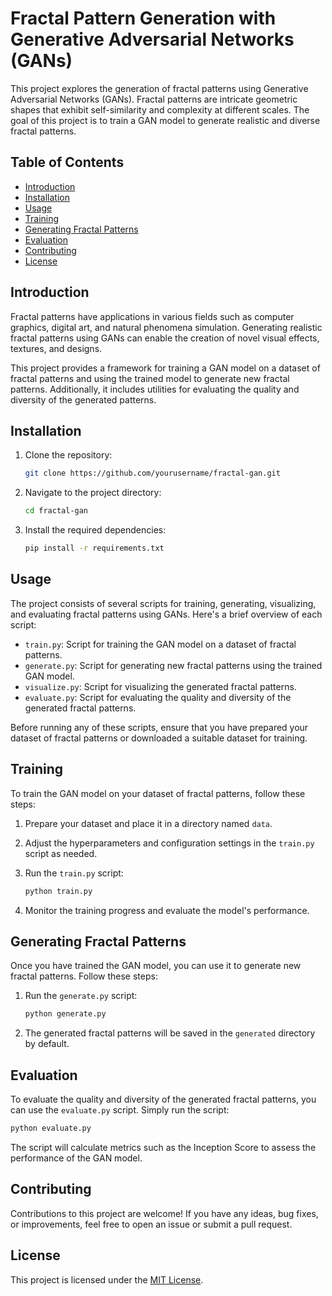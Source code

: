 # Fractal Pattern Generation with Generative Adversarial Networks (GANs)

This project explores the generation of fractal patterns using Generative Adversarial Networks (GANs). Fractal patterns are intricate geometric shapes that exhibit self-similarity and complexity at different scales. The goal of this project is to train a GAN model to generate realistic and diverse fractal patterns.

## Table of Contents

- [Introduction](#introduction)
- [Installation](#installation)
- [Usage](#usage)
- [Training](#training)
- [Generating Fractal Patterns](#generating-fractal-patterns)
- [Evaluation](#evaluation)
- [Contributing](#contributing)
- [License](#license)

## Introduction

Fractal patterns have applications in various fields such as computer graphics, digital art, and natural phenomena simulation. Generating realistic fractal patterns using GANs can enable the creation of novel visual effects, textures, and designs.

This project provides a framework for training a GAN model on a dataset of fractal patterns and using the trained model to generate new fractal patterns. Additionally, it includes utilities for evaluating the quality and diversity of the generated patterns.

## Installation

1. Clone the repository:

    ```bash
    git clone https://github.com/yourusername/fractal-gan.git
    ```

2. Navigate to the project directory:

    ```bash
    cd fractal-gan
    ```

3. Install the required dependencies:

    ```bash
    pip install -r requirements.txt
    ```

## Usage

The project consists of several scripts for training, generating, visualizing, and evaluating fractal patterns using GANs. Here's a brief overview of each script:

- `train.py`: Script for training the GAN model on a dataset of fractal patterns.
- `generate.py`: Script for generating new fractal patterns using the trained GAN model.
- `visualize.py`: Script for visualizing the generated fractal patterns.
- `evaluate.py`: Script for evaluating the quality and diversity of the generated fractal patterns.

Before running any of these scripts, ensure that you have prepared your dataset of fractal patterns or downloaded a suitable dataset for training.

## Training

To train the GAN model on your dataset of fractal patterns, follow these steps:

1. Prepare your dataset and place it in a directory named `data`.
2. Adjust the hyperparameters and configuration settings in the `train.py` script as needed.
3. Run the `train.py` script:

    ```bash
    python train.py
    ```

4. Monitor the training progress and evaluate the model's performance.

## Generating Fractal Patterns

Once you have trained the GAN model, you can use it to generate new fractal patterns. Follow these steps:

1. Run the `generate.py` script:

    ```bash
    python generate.py
    ```

2. The generated fractal patterns will be saved in the `generated` directory by default.

## Evaluation

To evaluate the quality and diversity of the generated fractal patterns, you can use the `evaluate.py` script. Simply run the script:

```bash
python evaluate.py
```

The script will calculate metrics such as the Inception Score to assess the performance of the GAN model.

## Contributing

Contributions to this project are welcome! If you have any ideas, bug fixes, or improvements, feel free to open an issue or submit a pull request.

## License

This project is licensed under the [MIT License](LICENSE).
